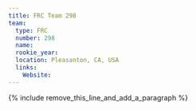 ```yaml
---
title: FRC Team 298
team:
  type: FRC
  number: 298
  name:
  rookie_year:
  location: Pleasanton, CA, USA
  links:
    Website:
---
```


{% include remove_this_line_and_add_a_paragraph %}